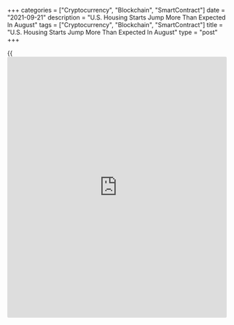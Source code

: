 +++
categories = ["Cryptocurrency", "Blockchain", "SmartContract"]
date = "2021-09-21"
description = "U.S. Housing Starts Jump More Than Expected In August"
tags = ["Cryptocurrency", "Blockchain", "SmartContract"]
title = "U.S. Housing Starts Jump More Than Expected In August"
type = "post"
+++

{{<iframe id="large-banner" src="https://www.bounty.group/#slide=23.0" width="100%" height="600" scrolling="no" style="border: 0px solid rgb(216, 221, 230); border-radius: 3px;">}}

New residential construction in the U.S. increased by more than expected
in the month of August, according to a report released by the Commerce
Department on Tuesday.

The report said housing starts jumped by 3.9 percent to an annual rate
of 1.615 million in August from a revised rate of 1.554 million in July.

Economists had expected housing starts to increase to a rate of 1.580
million from the 1.534 million originally reported for the previous
month.

The Commerce Department also said building permits spiked by 6.0 percent
to an annual rate of 1.728 million in August from a revised rate of
1.630 million in July.

Building permits, an indicator of future housing demand, had been
expected to drop to a rate of 1.610 million from the 1.635 million
originally reported for the previous month.

For comments and feedback [contact](https://www.playgroundfx.com/contact/): editorial@rtt[news](https://www.letsplayfx.com/blog/forex-news-website/).com

[Economic News][1]

 **What parts of the world are seeing the best (and worst) economic
performances lately? Click[here][2] to check out our [Econ Scorecard][2]
and find out! See up-to-the-moment [ranking](https://www.playgroundfx.com/blog/crypto-exchange-ranking/)s for the best and worst
performers in [GDP][3], [unemployment rate][4], [inflation][5] and much
more.**

   1. www.rtt[news](https://www.letsplayfx.com/blog/forex-news-website/).com/Content/EconomicNews.aspx
   2. www.rtt[news](https://www.letsplayfx.com/blog/forex-news-website/).com/economic-scorecard/world-rank/PPI/highest-performance.aspx
   3. www.rtt[news](https://www.letsplayfx.com/blog/forex-news-website/).com/economic-scorecard/world-rank/GDP/highest-performance.aspx
   4. www.rtt[news](https://www.letsplayfx.com/blog/forex-news-website/).com/economic-scorecard/world-rank/unemployment-rate/lowest-performance.aspx
   5. www.rtt[news](https://www.letsplayfx.com/blog/forex-news-website/).com/economic-scorecard/world-rank/CPI/highest-performance.aspx